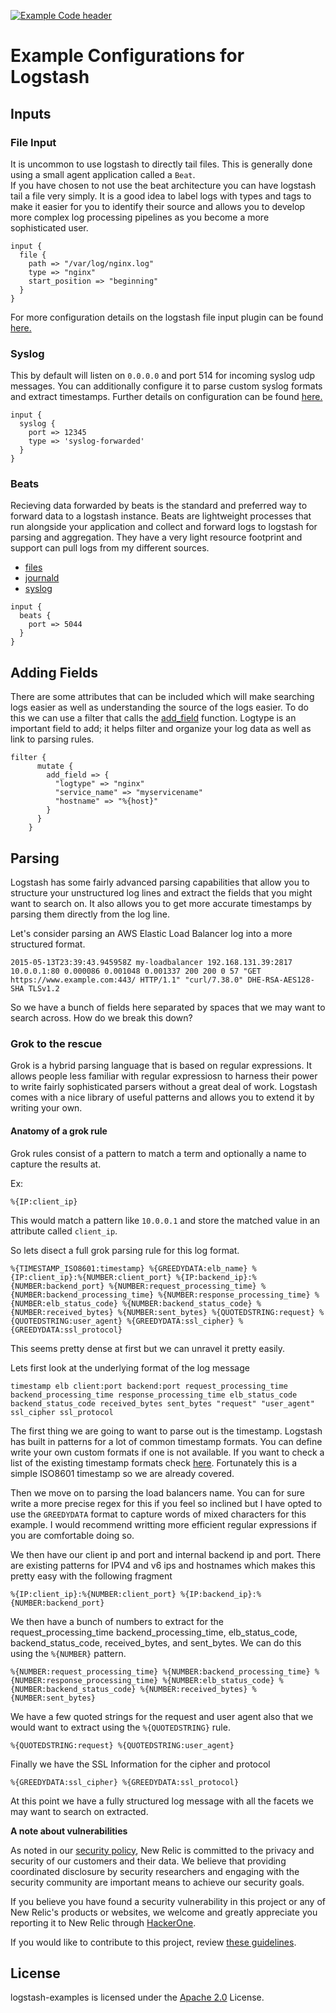 [![Example Code header](https://github.com/newrelic/opensource-website/raw/master/src/images/categories/Example_Code.png)](https://opensource.newrelic.com/oss-category/#example-code) 

# Example Configurations for Logstash

## Inputs

### File Input

It is uncommon to use logstash to directly tail files.  This is generally done using a small agent application called a `Beat`.  
If you have chosen to not use the beat architecture you can have logstash tail a file very simply.  It is a good idea to label
logs with types and tags to make it easier for you to identify their source and allows you to develop more complex log processing
pipelines as you become a more sophisticated user.

```
input {
  file {
    path => "/var/log/nginx.log"
    type => "nginx"
    start_position => "beginning"
  }
}

```

For more configuration details on the logstash file input plugin can be found [here.](https://www.elastic.co/guide/en/logstash/current/plugins-inputs-file.html)

### Syslog

This by default will listen on `0.0.0.0` and port 514 for incoming syslog udp messages.  You can additionally configure it to parse custom syslog
formats and extract timestamps.  Further details on configuration can be found [here.](https://www.elastic.co/guide/en/logstash/current/plugins-inputs-syslog.html)

```
input {
  syslog {
    port => 12345
    type => 'syslog-forwarded'
  }
}
```

### Beats

Recieving data forwarded by beats is the standard and preferred way to forward data to a logstash instance.  Beats are lightweight processes that run alongside your application and 
collect and forward logs to logstash for parsing and aggregation.  They have a very light resource footprint and support can pull logs from my different sources.

- [files](https://www.elastic.co/guide/en/beats/filebeat/current/filebeat-overview.html)
- [journald](https://www.elastic.co/guide/en/beats/journalbeat/current/journalbeat-overview.html)
- [syslog](https://www.elastic.co/guide/en/beats/filebeat/current/filebeat-input-syslog.html)


```
input {
  beats {
    port => 5044
  }
}
```
## Adding Fields

There are some attributes that can be included which will make searching logs easier as well as understanding the source of the logs easier. To do this we can use a filter that calls the [add_field](https://www.elastic.co/guide/en/logstash/current/plugins-filters-mutate.html#plugins-filters-mutate-add_field) function. Logtype is an important field to add; it helps filter and organize your log data as well as link to parsing rules.

```
filter {
      mutate {
        add_field => {
          "logtype" => "nginx"
          "service_name" => "myservicename"
          "hostname" => "%{host}"
        }
      }
    }
```

## Parsing

Logstash has some fairly advanced parsing capabilities that allow you to structure your unstructured log lines and extract the fields that you might want to search on.  It also allows
you to get more accurate timestamps by parsing them directly from the log line.

Let's consider parsing an AWS Elastic Load Balancer log into a more structured format.

```2015-05-13T23:39:43.945958Z my-loadbalancer 192.168.131.39:2817 10.0.0.1:80 0.000086 0.001048 0.001337 200 200 0 57 "GET https://www.example.com:443/ HTTP/1.1" "curl/7.38.0" DHE-RSA-AES128-SHA TLSv1.2```

So we have a bunch of fields here separated by spaces that we may want to search across.  How do we break this down?  

### Grok to the rescue

Grok is a hybrid parsing language that is based on regular expressions.  It allows people less familiar with regular expressiosn to harness their power to write fairly sophisticated 
parsers without a great deal of work.  Logstash comes with a nice library of useful patterns and allows you to extend it by writing your own.

#### Anatomy of a grok rule

Grok rules consist of a pattern to match a term and optionally a name to capture the results at.

Ex:

```%{IP:client_ip}```

This would match a pattern like `10.0.0.1` and store the matched value in an attribute called `client_ip`.

So lets disect a full grok parsing rule for this log format.

```
%{TIMESTAMP_ISO8601:timestamp} %{GREEDYDATA:elb_name} %{IP:client_ip}:%{NUMBER:client_port} %{IP:backend_ip}:%{NUMBER:backend_port} %{NUMBER:request_processing_time} %{NUMBER:backend_processing_time} %{NUMBER:response_processing_time} %{NUMBER:elb_status_code} %{NUMBER:backend_status_code} %{NUMBER:received_bytes} %{NUMBER:sent_bytes} %{QUOTEDSTRING:request} %{QUOTEDSTRING:user_agent} %{GREEDYDATA:ssl_cipher} %{GREEDYDATA:ssl_protocol}
```

This seems pretty dense at first but we can unravel it pretty easily.

Lets first look at the underlying format of the log message

```timestamp elb client:port backend:port request_processing_time backend_processing_time response_processing_time elb_status_code backend_status_code received_bytes sent_bytes "request" "user_agent" ssl_cipher ssl_protocol```

The first thing we are going to want to parse out is the timestamp.  Logstash has built in patterns for a lot of common timestamp formats.  You can define write your own custom formats if one is not available.  If you want to check a list of the existing timestamp formats check [here](https://github.com/elastic/logstash/blob/v1.4.2/patterns/grok-patterns).  Fortunately this is a simple ISO8601 timestamp so we are already covered.  

Then we move on to parsing the load balancers name.  You can for sure write a more precise regex for this if you feel so inclined but I have opted to use the `GREEDYDATA` format to capture words of mixed characters for this example.  I would recommend writting more efficient regular expressions if you are comfortable doing so.  

We then have our client ip and port and internal backend ip and port.  There are existing patterns for IPV4 and v6 ips and hostnames which makes this pretty easy with the following fragment
```
%{IP:client_ip}:%{NUMBER:client_port} %{IP:backend_ip}:%{NUMBER:backend_port}
```

We then have a bunch of numbers to extract for the request_processing_time backend_processing_time, elb_status_code, backend_status_code, received_bytes, and sent_bytes.  We can do this using the `%{NUMBER}` pattern.  

```
%{NUMBER:request_processing_time} %{NUMBER:backend_processing_time} %{NUMBER:response_processing_time} %{NUMBER:elb_status_code} %{NUMBER:backend_status_code} %{NUMBER:received_bytes} %{NUMBER:sent_bytes}
```

We have a few quoted strings for the request and user agent also that we would want to extract using the `%{QUOTEDSTRING}` rule.

```
%{QUOTEDSTRING:request} %{QUOTEDSTRING:user_agent}
```

Finally we have the SSL Information for the cipher and protocol

```
%{GREEDYDATA:ssl_cipher} %{GREEDYDATA:ssl_protocol}
```

At this point we have a fully structured log message with all the facets we may want to search on extracted.

**A note about vulnerabilities**

As noted in our [security policy](../../security/policy), New Relic is committed to the privacy and security of our customers and their data. We believe that providing coordinated disclosure by security researchers and engaging with the security community are important means to achieve our security goals.

If you believe you have found a security vulnerability in this project or any of New Relic's products or websites, we welcome and greatly appreciate you reporting it to New Relic through [HackerOne](https://hackerone.com/newrelic).

If you would like to contribute to this project, review [these guidelines](https://opensource.newrelic.com/code-of-conduct/).

## License
logstash-examples is licensed under the [Apache 2.0](http://apache.org/licenses/LICENSE-2.0.txt) License.
